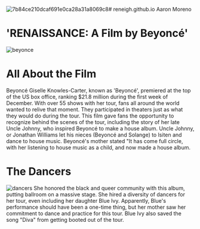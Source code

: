 ![7b84ce210dcaf691e0ca28a31a8069c8](https://github.com/reneigh/reneigh.github.io/assets/152232529/3b8580de-d527-483b-a78b-a15f7097111e)# reneigh.github.io
Aaron Moreno
# 'RENAISSANCE: A Film by Beyoncé'
![beyonce](https://github.com/reneigh/reneigh.github.io/assets/152232529/30353765-15f4-4d8f-a0d8-c491dbf71e95)
# All About the Film
Beyoncé Giselle Knowles-Carter, known as 'Beyoncé', premiered at the top of the US box office, ranking $21.8 million during the first week of December. With over 55 shows with her tour, fans all around the world wanted to relive that moment. They participated in theaters just as what they would do during the tour. This film gave fans the opportunity to recognize behind the scenes of the tour, including the story of her late Uncle Johnny, who inspired Beyoncé to make a house album. Uncle Johnny, or Jonathan Williams let his nieces (Beyoncé and Solange) to lsiten and dance to house music. Beyoncé's mother stated "It has come full circle, with her listening to house music as a child, and now made a house album. 
# The Dancers
![dancers](https://github.com/reneigh/reneigh.github.io/assets/152232529/323324bb-9106-4da7-9c02-dcfd5b561911)
She honored the black and queer community with this album, putting ballroom on a massive stage. She hired a diversity of dancers for her tour, even including her daughter Blue Ivy. Apparently, Blue's performance should have been a one-time thing, but her mother saw her commitment to dance and practice for this tour. Blue Ivy also saved the song "Diva" from getting booted out of the tour.




